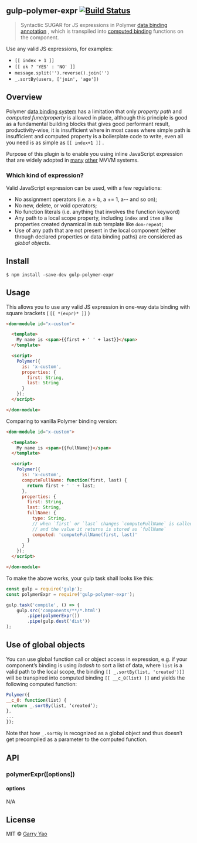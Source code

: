 ## gulp-polymer-expr [![Build Status](https://travis-ci.org/garryyao/gulp-polymer-expr.svg?branch=master)](https://travis-ci.org/garryyao/gulp-polymer-expr)

> Syntactic SUGAR for JS expressions in Polymer [data binding annotation](https://www.polymer-project.org/1.0/docs/devguide/data-binding) , which is transpiled into [computed binding](https://www.polymer-project.org/1.0/docs/devguide/data-binding#annotated-computed) functions on the component.

Use any valid JS expressions, for examples:

 * `[[ index + 1 ]]`
 * `[[ ok ? 'YES' : 'NO' ]]`
 * `message.split('').reverse().join('')`
 * `_.sortBy(users, ['join', 'age'])`

## Overview
Polymer [data binding system](https://www.polymer-project.org/1.0/docs/devguide/data-system) has a limitation that only *property path* and *computed func/property* is allowed in place, although this principle is good as a fundamental building blocks that gives good performant result, productivity-wise,  it is insufficient where in most cases where simple path is insufficient and computed property is a boilerplate code to write, even all you need is as simple as  `[[ index+1 ]]` .

Purpose of this plugin is to enable you using inline JavaScript expression that are widely adopted in [many](http://docs.ractivejs.org/0.8/expressions) [other](https://vuejs.org/v2/guide/syntax.html#Using-JavaScript-Expressions) MVVM systems.

### Which kind of expression?

Valid JavaScript expression can be used, with a few regulations:

* No assignment operators (i.e. a = b, a += 1, a-- and so on);
* No new, delete, or void operators;
* No function literals (i.e. anything that involves the function keyword)
* Any path to a local scope property, including `index` and `item`  alike properties created dynamical in sub template like `dom-repeat`;
* Use of any path that are not present in the local component (either through declared properties or data binding paths) are considered as *global objects*.

## Install

```
$ npm install —save-dev gulp-polymer-expr
```


## Usage
This allows you to use any valid JS expression in one-way data binding with square brackets ( `[[ *(expr)* ]]` )

```html
<dom-module id="x-custom">

  <template>
    My name is <span>{{first + ' ' + last}}</span>
  </template>

  <script>
    Polymer({
      is: 'x-custom',
      properties: {
        first: String,
        last: String
      }
    });
  </script>

</dom-module>
```

Comparing to vanilla Polymer binding version:

```html
<dom-module id="x-custom">

  <template>
    My name is <span>{{fullName}}</span>
  </template>

  <script>
    Polymer({
      is: 'x-custom',
      computeFullName: function(first, last) {
        return first + ' ' + last;
      },
      properties: {
        first: String,
        last: String,
        fullName: {
          type: String,
          // when `first` or `last` changes `computeFullName` is called once
          // and the value it returns is stored as `fullName`
          computed: 'computeFullName(first, last)'
        }
      }
    });
  </script>

</dom-module>
```

To make the above works, your gulp task shall looks like this:

```js
const gulp = require('gulp');
const polymerExpr = require('gulp-polymer-expr');

gulp.task('compile', () => {
	gulp.src('components/**/*.html')
		.pipe(polymerExpr())
		.pipe(gulp.dest('dist'))
);
```


## Use of global objects
You can use global function call or object access in expression, e.g. if your component’s binding is using *lodash* to sort a list of data, where `list` is a valid path to the local scope, the binding  `[[ _.sortBy(list, 'created')]]` will be transpired into computed binding  `[[ __c_0(list) ]]` and yields the following computed function:

```js
Polymer({
__c_0: function(list) {
  return _.sortBy(list, ‘created’);
},
...
});
```

Note that how  `_.sortBy`  is recognized as a global object and thus doesn’t get precompiled as a parameter to the computed function.

## API

### polymerExpr([options])

#### options
N/A

## License

MIT © [Garry Yao](https://github.com/garryyao)